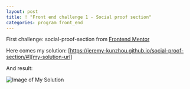 ```yaml
---
layout: post
title: ! "Front end challenge 1 - Social proof section"
categories: program front_end
---
```


First challenge: social-proof-section
from [Frontend Mentor][frontend-mentor-url]

Here comes my solution: [https://jeremy-kunzhou.github.io/social-proof-section/#][my-solution-url]

And result:

![Image of My Solution](https://res.cloudinary.com/dz209s6jk/image/upload/q_auto,w_900/Screenshots/qgoypuaf5u7ybodk4d3z.jpg)

[frontend-mentor-url]: https://www.frontendmentor.io/
[my-solution-url]: https://jeremy-kunzhou.github.io/social-proof-section
